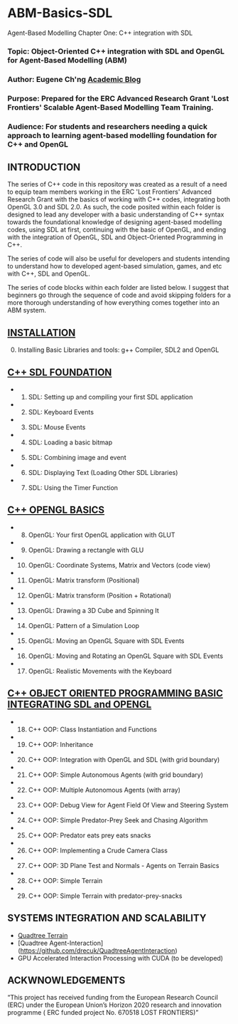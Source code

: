 # ABM-Basics-SDL
Agent-Based Modelling Chapter One: C++ integration with SDL

### Topic: Object-Oriented C++ integration with SDL and OpenGL for Agent-Based Modelling (ABM)
### Author: Eugene Ch'ng [Academic Blog](http://www.complexity.io/)
### Purpose: Prepared for the ERC Advanced Research Grant 'Lost Frontiers' Scalable Agent-Based Modelling Team Training.
### Audience: For students and researchers needing a quick approach to learning agent-based modelling foundation for C++ and OpenGL

## INTRODUCTION
The series of C++ code in this repository was created as a result of a need to equip team members working in the ERC 'Lost Frontiers' Advanced Research Grant with the basics of working with C++ codes, integrating both OpenGL 3.0 and SDL 2.0. As such, the code posited within each folder is designed to lead any developer with a basic understanding of C++ syntax towards the foundational knowledge of designing agent-based modelling codes, using SDL at first, continuing with the basic of OpenGL, and ending with the integration of OpenGL, SDL and Object-Oriented Programming in C++. 

The series of code will also be useful for developers and students intending to understand how to developed agent-based simulation, games, and etc with C++, SDL and OpenGL.

The series of code blocks within each folder are listed below. I suggest that beginners go through the sequence of code and avoid skipping folders for a more thorough understanding of how everything comes together into an ABM system.

## [INSTALLATION](https://github.com/drecuk/ABM-Basics-Installation)
00. Installing Basic Libraries and tools: g++ Compiler, SDL2 and OpenGL 

## [C++ SDL FOUNDATION](https://github.com/drecuk/ABM-Basics-SDL)
- 01. SDL: Setting up and compiling your first SDL application
- 02. SDL: Keyboard Events
- 03. SDL: Mouse Events
- 04. SDL: Loading a basic bitmap
- 05. SDL: Combining image and event
- 06. SDL: Displaying Text (Loading Other SDL Libraries)
- 07. SDL: Using the Timer Function

## [C++ OPENGL BASICS](https://github.com/drecuk/ABM-Basics-OpenGL)
- 08. OpenGL: Your first OpenGL application with GLUT
- 09. OpenGL: Drawing a rectangle with GLU
- 10. OpenGL: Coordinate Systems, Matrix and Vectors (code view)
- 11. OpenGL: Matrix transform (Positional)
- 12. OpenGL: Matrix transform (Position + Rotational)
- 13. OpenGL: Drawing a 3D Cube and Spinning It
- 14. OpenGL: Pattern of a Simulation Loop
- 15. OpenGL: Moving an OpenGL Square with SDL Events
- 16. OpenGL: Moving and Rotating an OpenGL Square with SDL Events
- 17. OpenGL: Realistic Movements with the Keyboard

## [C++ OBJECT ORIENTED PROGRAMMING BASIC INTEGRATING SDL and OPENGL](https://github.com/drecuk/ABM-Basics-OOP)
- 18. C++ OOP: Class Instantiation and Functions
- 19. C++ OOP: Inheritance
- 20. C++ OOP: Integration with OpenGL and SDL (with grid boundary)
- 21. C++ OOP: Simple Autonomous Agents (with grid boundary)
- 22. C++ OOP: Multiple Autonomous Agents (with array)
- 23. C++ OOP: Debug View for Agent Field Of View and Steering System
- 24. C++ OOP: Simple Predator-Prey Seek and Chasing Algorithm
- 25. C++ OOP: Predator eats prey eats snacks
- 26. C++ OOP: Implementing a Crude Camera Class
- 27. C++ OOP: 3D Plane Test and Normals - Agents on Terrain Basics
- 28. C++ OOP: Simple Terrain
- 29. C++ OOP: Simple Terrain with predator-prey-snacks

## SYSTEMS INTEGRATION AND SCALABILITY
- [Quadtree Terrain](https://github.com/drecuk/QuadtreeTerrain)
- [Quadtree Agent-Interaction] (https://github.com/drecuk/QuadtreeAgentInteraction)
- GPU Accelerated Interaction Processing with CUDA (to be developed)

## ACKWNOWLEDGEMENTS
“This project has received funding from the European Research Council (ERC) under the European Union’s Horizon 2020 research and innovation programme ( ERC funded project No. 670518 LOST FRONTIERS)”
